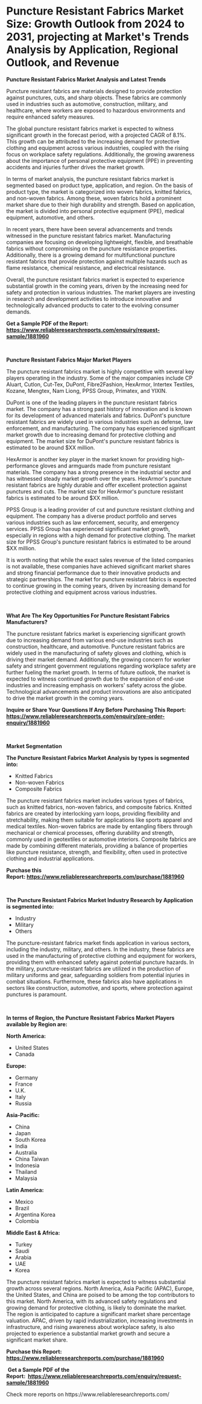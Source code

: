 <p><h1>Puncture Resistant Fabrics Market Size: Growth Outlook from 2024 to 2031, projecting at Market's Trends Analysis by Application, Regional Outlook, and Revenue</h1></p><p><strong>Puncture Resistant Fabrics Market Analysis and Latest Trends</strong></p>
<p><p>Puncture resistant fabrics are materials designed to provide protection against punctures, cuts, and sharp objects. These fabrics are commonly used in industries such as automotive, construction, military, and healthcare, where workers are exposed to hazardous environments and require enhanced safety measures.</p><p>The global puncture resistant fabrics market is expected to witness significant growth in the forecast period, with a projected CAGR of 8.1%. This growth can be attributed to the increasing demand for protective clothing and equipment across various industries, coupled with the rising focus on workplace safety regulations. Additionally, the growing awareness about the importance of personal protective equipment (PPE) in preventing accidents and injuries further drives the market growth.</p><p>In terms of market analysis, the puncture resistant fabrics market is segmented based on product type, application, and region. On the basis of product type, the market is categorized into woven fabrics, knitted fabrics, and non-woven fabrics. Among these, woven fabrics hold a prominent market share due to their high durability and strength. Based on application, the market is divided into personal protective equipment (PPE), medical equipment, automotive, and others.</p><p>In recent years, there have been several advancements and trends witnessed in the puncture resistant fabrics market. Manufacturing companies are focusing on developing lightweight, flexible, and breathable fabrics without compromising on the puncture resistance properties. Additionally, there is a growing demand for multifunctional puncture resistant fabrics that provide protection against multiple hazards such as flame resistance, chemical resistance, and electrical resistance.</p><p>Overall, the puncture resistant fabrics market is expected to experience substantial growth in the coming years, driven by the increasing need for safety and protection in various industries. The market players are investing in research and development activities to introduce innovative and technologically advanced products to cater to the evolving consumer demands.</p></p>
<p><strong>Get a Sample PDF of the Report:&nbsp; <a href="https://www.reliableresearchreports.com/enquiry/request-sample/1881960">https://www.reliableresearchreports.com/enquiry/request-sample/1881960</a></strong></p>
<p>&nbsp;</p>
<p><strong>Puncture Resistant Fabrics Major Market Players</strong></p>
<p><p>The puncture resistant fabrics market is highly competitive with several key players operating in the industry. Some of the major companies include CP Aluart, Cutlon, Cut-Tex, DuPont, Fibre2Fashion, HexArmor, Intertex Textiles, Kozane, Mengtex, Nam Liong, PPSS Group, Primatex, and YIXIN.</p><p>DuPont is one of the leading players in the puncture resistant fabrics market. The company has a strong past history of innovation and is known for its development of advanced materials and fabrics. DuPont's puncture resistant fabrics are widely used in various industries such as defense, law enforcement, and manufacturing. The company has experienced significant market growth due to increasing demand for protective clothing and equipment. The market size for DuPont's puncture resistant fabrics is estimated to be around $XX million.</p><p>HexArmor is another key player in the market known for providing high-performance gloves and armguards made from puncture resistant materials. The company has a strong presence in the industrial sector and has witnessed steady market growth over the years. HexArmor's puncture resistant fabrics are highly durable and offer excellent protection against punctures and cuts. The market size for HexArmor's puncture resistant fabrics is estimated to be around $XX million.</p><p>PPSS Group is a leading provider of cut and puncture resistant clothing and equipment. The company has a diverse product portfolio and serves various industries such as law enforcement, security, and emergency services. PPSS Group has experienced significant market growth, especially in regions with a high demand for protective clothing. The market size for PPSS Group's puncture resistant fabrics is estimated to be around $XX million.</p><p>It is worth noting that while the exact sales revenue of the listed companies is not available, these companies have achieved significant market shares and strong financial performance due to their innovative products and strategic partnerships. The market for puncture resistant fabrics is expected to continue growing in the coming years, driven by increasing demand for protective clothing and equipment across various industries.</p></p>
<p>&nbsp;</p>
<p><strong>What Are The Key Opportunities For Puncture Resistant Fabrics Manufacturers?</strong></p>
<p><p>The puncture resistant fabrics market is experiencing significant growth due to increasing demand from various end-use industries such as construction, healthcare, and automotive. Puncture resistant fabrics are widely used in the manufacturing of safety gloves and clothing, which is driving their market demand. Additionally, the growing concern for worker safety and stringent government regulations regarding workplace safety are further fueling the market growth. In terms of future outlook, the market is expected to witness continued growth due to the expansion of end-use industries and increasing emphasis on workers' safety across the globe. Technological advancements and product innovations are also anticipated to drive the market growth in the coming years.</p></p>
<p><strong>Inquire or Share Your Questions If Any Before Purchasing This Report: <a href="https://www.reliableresearchreports.com/enquiry/pre-order-enquiry/1881960">https://www.reliableresearchreports.com/enquiry/pre-order-enquiry/1881960</a></strong></p>
<p>&nbsp;</p>
<p><strong>Market Segmentation</strong></p>
<p><strong>The Puncture Resistant Fabrics Market Analysis by types is segmented into:</strong></p>
<p><ul><li>Knitted Fabrics</li><li>Non-woven Fabrics</li><li>Composite Fabrics</li></ul></p>
<p><p>The puncture resistant fabrics market includes various types of fabrics, such as knitted fabrics, non-woven fabrics, and composite fabrics. Knitted fabrics are created by interlocking yarn loops, providing flexibility and stretchability, making them suitable for applications like sports apparel and medical textiles. Non-woven fabrics are made by entangling fibers through mechanical or chemical processes, offering durability and strength, commonly used in geotextiles or automotive interiors. Composite fabrics are made by combining different materials, providing a balance of properties like puncture resistance, strength, and flexibility, often used in protective clothing and industrial applications.</p></p>
<p><strong>Purchase this Report:&nbsp;<a href="https://www.reliableresearchreports.com/purchase/1881960">https://www.reliableresearchreports.com/purchase/1881960</a></strong></p>
<p>&nbsp;</p>
<p><strong>The Puncture Resistant Fabrics Market Industry Research by Application is segmented into:</strong></p>
<p><ul><li>Industry</li><li>Military</li><li>Others</li></ul></p>
<p><p>The puncture-resistant fabrics market finds application in various sectors, including the industry, military, and others. In the industry, these fabrics are used in the manufacturing of protective clothing and equipment for workers, providing them with enhanced safety against potential puncture hazards. In the military, puncture-resistant fabrics are utilized in the production of military uniforms and gear, safeguarding soldiers from potential injuries in combat situations. Furthermore, these fabrics also have applications in sectors like construction, automotive, and sports, where protection against punctures is paramount.</p></p>
<p>&nbsp;</p>
<p><strong>In terms of Region, the Puncture Resistant Fabrics Market Players available by Region are:</strong></p>
<p>
    <p> <strong> North America: </strong>
        <ul>
            <li>United States</li>
            <li>Canada</li>
        </ul>
        </p> 
    <p> <strong> Europe: </strong>
        <ul>
            <li>Germany</li>
            <li>France</li>
            <li>U.K.</li>
            <li>Italy</li>
            <li>Russia</li>
        </ul>
        </p> 
    <p> <strong> Asia-Pacific: </strong>
        <ul>
            <li>China</li>
            <li>Japan</li>
            <li>South Korea</li>
            <li>India</li>
            <li>Australia</li>
            <li>China Taiwan</li>
            <li>Indonesia</li>
            <li>Thailand</li>
            <li>Malaysia</li>
        </ul>
        </p> 
    <p> <strong> Latin America: </strong>
        <ul>
            <li>Mexico</li>
            <li>Brazil</li>
            <li>Argentina Korea</li>
            <li>Colombia</li>
        </ul>
        </p> 
    <p> <strong> Middle East & Africa: </strong>
        <ul>
            <li>Turkey</li>
            <li>Saudi</li>
            <li>Arabia</li>
            <li>UAE</li>
            <li>Korea</li>
        </ul>
    </p>
    </p>
<p><p>The puncture resistant fabrics market is expected to witness substantial growth across several regions. North America, Asia Pacific (APAC), Europe, the United States, and China are poised to be among the top contributors to this market. North America, with its advanced safety regulations and growing demand for protective clothing, is likely to dominate the market. The region is anticipated to capture a significant market share percentage valuation. APAC, driven by rapid industrialization, increasing investments in infrastructure, and rising awareness about workplace safety, is also projected to experience a substantial market growth and secure a significant market share.</p></p>
<p><strong>Purchase this Report: <a href="https://www.reliableresearchreports.com/purchase/1881960">https://www.reliableresearchreports.com/purchase/1881960</a></strong></p>
<p>&nbsp;<strong>Get a Sample PDF of the Report:&nbsp;&nbsp;<a href="https://www.reliableresearchreports.com/enquiry/request-sample/1881960">https://www.reliableresearchreports.com/enquiry/request-sample/1881960</a></strong></p>
<p><strong></strong></p>
<p>Check more reports on https://www.reliableresearchreports.com/</p>